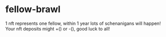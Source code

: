 # fellow-brawl 
 1 nft represents one fellow, within 1 year lots of schenanigans will happen! Your nft deposits might +() or -(), good luck to all!




